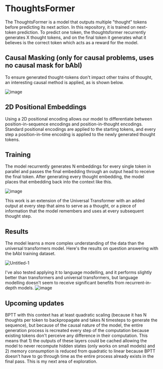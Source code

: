 # ThoughtsFormer
The ThoughtsFormer is a model that outputs multiple "thought" tokens before predicting its next action. 
In this repository, it is trained on next-token prediction. To predict one token, the thoughtsformer recurrently generates X thought tokens, and on the final token it generates what it believes is the correct token which acts as a reward for the model.

## Causal Masking (only for causal problems, uses no causal mask for bAbI)
To ensure generated thought-tokens don't impact other trains of thought, an interesting causal method is applied, as is shown below.

![image](https://github.com/user-attachments/assets/640107bc-6678-40eb-a2e3-b0b74c6c7065)

## 2D Positional Embeddings
Using a 2D positional encoding allows our model to differentiate between position-in-sequence encodings and position-in-thought encodings. Standard positional encodings are applied to the starting tokens, and every step a position-in-time encoidng is applied to the newly generated thought tokens.  

## Training
The model recurrently generates N embeddings for every single token in parallel and passes the final embedding through an output head to receive the final token. After generating every thought embedding, the model places that embedding back into the context like this.

![image](https://github.com/user-attachments/assets/721076e7-827d-4e24-9a0d-3ac5e4970c45) 

This work is an extension of the Universal Transformer with an added output at every step that aims to serve as a thought, or a piece of information that the model remembers and uses at every subsequent thought step. 
## Results

The model learns a more complex understanding of the data than the universal transformers model. Here's the results on question answering with the bAbI training dataset.

![Untitled-1](https://github.com/user-attachments/assets/c050f8a0-0892-4f79-862c-6da88108bee1)


I've also tested applying it to language modelling, and it performs slightly better than transformers and universal transformers, but language modelling doesn't seem to receive significant benefits from recurrent-in-depth models.
![image](https://github.com/user-attachments/assets/8b0b89cb-81fc-42d2-b67d-5a068eeb8c8f)



## Upcoming updates

BPTT with this context has at least quadratic scaling (because it has N thoughts per token to backpropagate and takes N timesteps to generate the sequence), but because of the causal nature of the model, the entire generation process is recreated every step of the computation because existing tokens don't perceive any difference in their computation. This means that 1) the outputs of these layers could be cached allowing the model to never recompute hidden states (only works on small models) and 2) memory consumption is reduced from quadratic to linear because BPTT doesn't have to go through time as the entire process already exists in the final pass. This is my next area of exploration.


